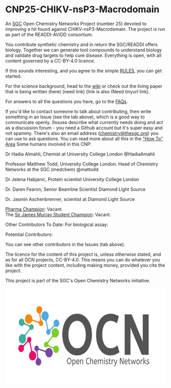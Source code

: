 # CNP25-CHIKV-nsP3-Macrodomain

An [SGC]((https://www.thesgc.org/)) Open Chemistry Networks Project (number 25) devoted to improving a hit found against CHIKV-nsP3-Macrodomain. The project is run as part of the READDI-AViDD consortium.

You contribute synthetic chemistry and in return the SGC/READDI offers biology. Together we can generate tool compounds to understand biology and validate drug targets to help cure disease. Everything is open, with all content governed by a CC-BY-4.0 licence.

If this sounds interesting, and you agree to the simple [RULES](https://www.thesgc.org/sgc-open-chemistry-networks/terms-of-use), you can get started.

For the science background, head to the [wiki](https://github.com/StructuralGenomicsConsortium/CNP25-CHIKV-nsP3-Macrodomain/wiki) or check out the living paper that is being written (here) (need link) (link is also (Need tinyurl link).

For answers to all the questions you have, go to the [FAQs](https://www.thesgc.org/sgc-open-chemistry-networks/faq).

If you'd like to contact someone to talk about contributing, then write something in an Issue (see the tab above), which is a good way to communicate openly. (Issues describe what currently needs doing and act as a discussion forum - you need a Github account but it's super easy and not spammy. There's also an email address (chemistry@thesgc.org) you can use to ask questions. You can read more about all this in the ["How To" Area](https://github.com/StructuralGenomicsConsortium/Chemistry_TechOps_HowTo/wiki)
Some humans involved in this CNP: 

Dr Hadia Almahli, Chemist at University College London @HadiaAmahli

Professor Matthew Todd, University College London. Head of Chemistry Networks at the SGC (medchem) @mattodd 

Dr Jelena Habjanic, Protein scientist University College London

Dr. Daren Fearon, Senior Beamline Scientist Diamond Light Source 

Dr. Jasmin Aschenbrenner, scientist at Diamond Light Source 

 

[Pharma Champion](https://github.com/StructuralGenomicsConsortium/Chemistry_TechOps_HowTo/wiki/Pharma-Industry-Champions): Vacant.    
The [Sir James Murray Student Champion](https://www.thesgc.org/sgc-open-chemistry-networks/champions-program): Vacant.  

Other Contributors To Date: 
For biological assay:


Potential Contributors:


You can see other contributors in the Issues (tab above).

The licence for the content of this project is, unless otherwise stated, and as for all OCN projects, CC-BY-4.0. This means you can do whatever you like with the project content, including making money, provided you cite the project.

This project is part of the SGC's Open Chemistry Networks initiative.

<a href="url"><img src="https://github.com/StructuralGenomicsConsortium/Chemistry_TechOps_HowTo/blob/main/Open%20Chemistry%20Networks%20Logos/OCN_Logo_Final_smban.png?raw=true" align="centre" height="300" ></a>
